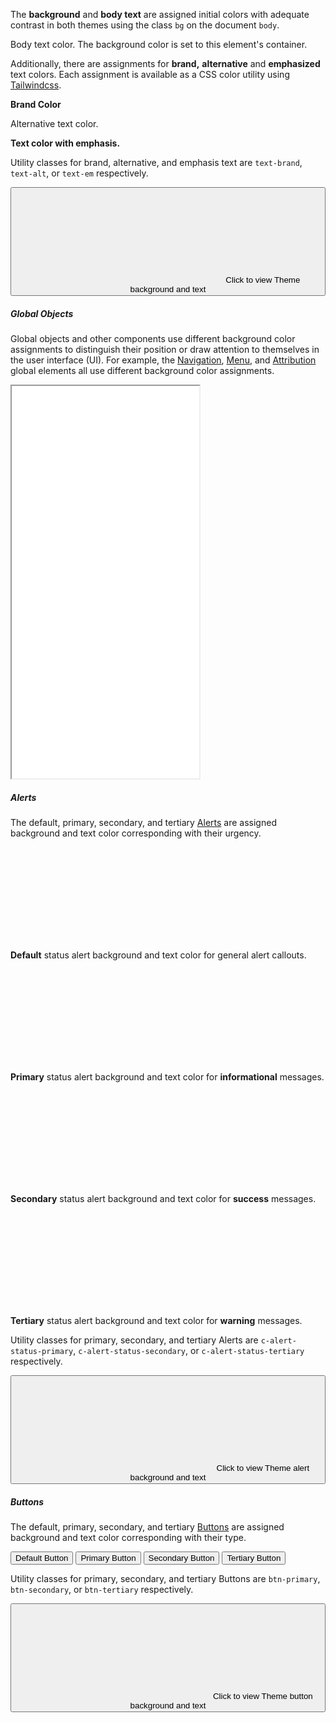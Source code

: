 The **background** and **body text** are assigned initial colors with adequate contrast in both themes using the class `bg` on the document `body`.

<div class="material rounded bg mb-3">
  <div class="p-4">
    <p>Body text color. The background color is set to this element's container.</p>
  </div>
</div>

Additionally, there are assignments for **brand,** **alternative** and **emphasized** text colors. Each assignment is available as a CSS color utility using [Tailwindcss](tailwindcss).

<div class="material rounded bg mb-3">
  <div class="p-4">
    <p><b class="h4 text-brand">Brand Color</b></p>
    <p class="text-alt">Alternative text color.</p>
    <p><b class="text-em">Text color with emphasis.</b></p>
    <p>Utility classes for brand, alternative, and emphasis text are <code>text-brand</code>, <code>text-alt</code>, or <code>text-em</code> respectively.</p>
  </div>
</div>

<button class="btn-small mb-3" data-js="themes">
  <svg aria-hidden="true" class="icon-ui">
    <use data-js-themes="icon" href="#lucide-moon"></use>
  </svg>
  <span>Click to view <span class="lowercase" data-js-themes="label">Theme</span> background and text</span>
</button>

##### Global Objects

Global objects and other components use different background color assignments to distinguish their position or draw attention to themselves in the user interface (UI). For example, the [Navigation](navigation), [Menu](menu), and [Attribution](attribution) global elements all use different background color assignments.

<div class="flex justify-center pt-3 pb-6">
  <iframe style="width: {{ this.tokens.screen.small }}; margin: 0 auto" height="628" src="{{ this.baseUrl }}/demos/global.html" class="border-4 border-scale-3" tabindex="-1"></iframe>
</div>

##### Alerts

The default, primary, secondary, and tertiary [Alerts](alert) are assigned background and text color corresponding with their urgency.

<div class="c-alert mb-3" role="region" aria-label="Additional Information">
  <div class="c-alert__graphic">
    <svg class="icon-ui" role="img">
      <title>Information</title>
      <use href="#lucide-info"></use>
    </svg>
  </div>

  <div class="c-alert__body">
    <p><b>Default</b> status alert background and text color for general alert callouts.</p>
  </div>
</div>

<div class="c-alert c-alert-status-primary mb-3" role="status">
  <div class="c-alert__graphic">
    <svg class="icon-ui" role="img">
      <title>Information</title>
      <use href="#lucide-info"></use>
    </svg>
  </div>

  <div class="c-alert__body">
    <p><b>Primary</b> status alert background and text color for <b>informational</b> messages.</p>
  </div>
</div>

<div class="c-alert c-alert-status-secondary mb-3" role="status">
  <div class="c-alert__graphic">
    <svg class="icon-ui" role="img">
      <title>Success</title>
      <use href="#lucide-check-circle"></use>
    </svg>
  </div>

  <div class="c-alert__body">
    <p><b>Secondary</b> status alert background and text color for <b>success</b> messages.</p>
  </div>
</div>

<div class="c-alert c-alert-status-tertiary mb-3" role="alert">
  <div class="c-alert__graphic">
    <svg class="icon-ui" role="img">
      <title>Warning</title>
      <use href="#lucide-alert-triangle"></use>
    </svg>
  </div>

  <div class="c-alert__body">
    <p><b>Tertiary</b> status alert background and text color for <b>warning</b> messages.</p>
  </div>
</div>

<p>Utility classes for primary, secondary, and tertiary Alerts are <code>c-alert-status-primary</code>, <code>c-alert-status-secondary</code>, or <code>c-alert-status-tertiary</code> respectively.</p>

<button class="btn-small mb-3" data-js="themes">
  <svg aria-hidden="true" class="icon-ui">
    <use data-js-themes="icon" href="#lucide-moon"></use>
  </svg>
  <span>Click to view <span class="lowercase" data-js-themes="label">Theme</span> alert background and text</span>
</button>

##### Buttons

The default, primary, secondary, and tertiary [Buttons](buttons#button-types) are assigned background and text color corresponding with their type.

<div class="flex mb-3 justify-center">
  <div class="grid gap-3">
    <button class="btn">
      <span>Default Button</span>
    </button>
    <button class="btn-primary">
      <span>Primary Button</span>
    </button>
    <button class="btn-secondary">
      <span>Secondary Button</span>
    </button>
    <button class="btn-tertiary">
      <span>Tertiary Button</span>
    </button>
  </div>
</div>

<p>Utility classes for primary, secondary, and tertiary Buttons are <code>btn-primary</code>, <code>btn-secondary</code>, or <code>btn-tertiary</code> respectively.</p>

<button class="btn-small" data-js="themes">
  <svg aria-hidden="true" class="icon-ui">
    <use data-js-themes="icon" href="#lucide-moon"></use>
  </svg>
  <span>Click to view <span class="lowercase" data-js-themes="label">Theme</span> button background and text</span>
</button>
